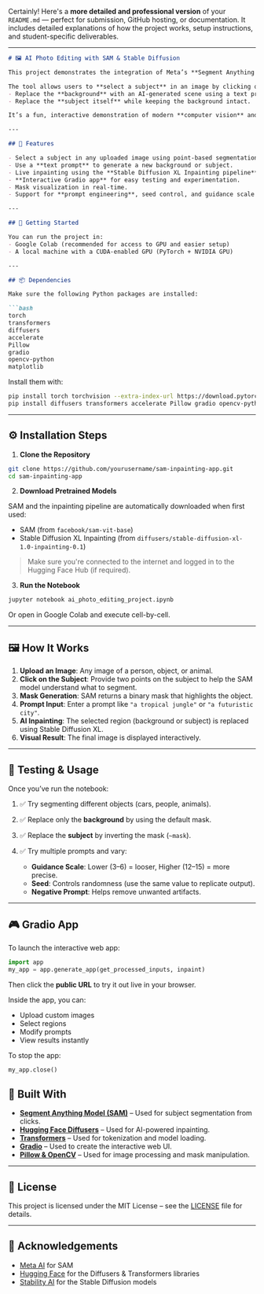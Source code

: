 Certainly! Here's a **more detailed and professional version** of your `README.md` — perfect for submission, GitHub hosting, or documentation. It includes detailed explanations of how the project works, setup instructions, and student-specific deliverables.

---

````markdown
# 🖼️ AI Photo Editing with SAM & Stable Diffusion

This project demonstrates the integration of Meta’s **Segment Anything Model (SAM)** with **Stable Diffusion Inpainting** from Hugging Face Diffusers to create a powerful AI image editing tool.

The tool allows users to **select a subject** in an image by clicking on it, and then either:
- Replace the **background** with an AI-generated scene using a text prompt, or
- Replace the **subject itself** while keeping the background intact.

It’s a fun, interactive demonstration of modern **computer vision** and **generative AI** working together.

---

## 🌟 Features

- Select a subject in any uploaded image using point-based segmentation.
- Use a **text prompt** to generate a new background or subject.
- Live inpainting using the **Stable Diffusion XL Inpainting pipeline**.
- **Interactive Gradio app** for easy testing and experimentation.
- Mask visualization in real-time.
- Support for **prompt engineering**, seed control, and guidance scale tuning.

---

## 🚀 Getting Started

You can run the project in:
- Google Colab (recommended for access to GPU and easier setup)
- A local machine with a CUDA-enabled GPU (PyTorch + NVIDIA GPU)

---

## 📦 Dependencies

Make sure the following Python packages are installed:

```bash
torch
transformers
diffusers
accelerate
Pillow
gradio
opencv-python
matplotlib
````

Install them with:

```bash
pip install torch torchvision --extra-index-url https://download.pytorch.org/whl/cu118
pip install diffusers transformers accelerate Pillow gradio opencv-python matplotlib
```

---

## ⚙️ Installation Steps

1. **Clone the Repository**

```bash
git clone https://github.com/yourusername/sam-inpainting-app.git
cd sam-inpainting-app
```

2. **Download Pretrained Models**

SAM and the inpainting pipeline are automatically downloaded when first used:

* SAM (from `facebook/sam-vit-base`)
* Stable Diffusion XL Inpainting (from `diffusers/stable-diffusion-xl-1.0-inpainting-0.1`)

> Make sure you're connected to the internet and logged in to the Hugging Face Hub (if required).

3. **Run the Notebook**

```bash
jupyter notebook ai_photo_editing_project.ipynb
```

Or open in Google Colab and execute cell-by-cell.

---

## 🖼️ How It Works

1. **Upload an Image**: Any image of a person, object, or animal.
2. **Click on the Subject**: Provide two points on the subject to help the SAM model understand what to segment.
3. **Mask Generation**: SAM returns a binary mask that highlights the object.
4. **Prompt Input**: Enter a prompt like `"a tropical jungle"` or `"a futuristic city"`.
5. **AI Inpainting**: The selected region (background or subject) is replaced using Stable Diffusion XL.
6. **Visual Result**: The final image is displayed interactively.

---

## 🧪 Testing & Usage

Once you’ve run the notebook:

1. ✅ Try segmenting different objects (cars, people, animals).
2. ✅ Replace only the **background** by using the default mask.
3. ✅ Replace the **subject** by inverting the mask (`~mask`).
4. ✅ Try multiple prompts and vary:

   * **Guidance Scale**: Lower (3–6) = looser, Higher (12–15) = more precise.
   * **Seed**: Controls randomness (use the same value to replicate output).
   * **Negative Prompt**: Helps remove unwanted artifacts.

---

## 🎮 Gradio App

To launch the interactive web app:

```python
import app
my_app = app.generate_app(get_processed_inputs, inpaint)
```

Then click the **public URL** to try it out live in your browser.

Inside the app, you can:

* Upload custom images
* Select regions
* Modify prompts
* View results instantly

To stop the app:

```python
my_app.close()
```



## 🧰 Built With

* **[Segment Anything Model (SAM)](https://github.com/facebookresearch/segment-anything)** – Used for subject segmentation from clicks.
* **[Hugging Face Diffusers](https://huggingface.co/docs/diffusers)** – Used for AI-powered inpainting.
* **[Transformers](https://huggingface.co/docs/transformers)** – Used for tokenization and model loading.
* **[Gradio](https://gradio.app/)** – Used to create the interactive web UI.
* **[Pillow & OpenCV](https://pillow.readthedocs.io/)** – Used for image processing and mask manipulation.

---

## 📄 License

This project is licensed under the MIT License – see the [LICENSE](LICENSE) file for details.

---

## 🙌 Acknowledgements

* [Meta AI](https://ai.facebook.com/research) for SAM
* [Hugging Face](https://huggingface.co/) for the Diffusers & Transformers libraries
* [Stability AI](https://stability.ai/) for the Stable Diffusion models


